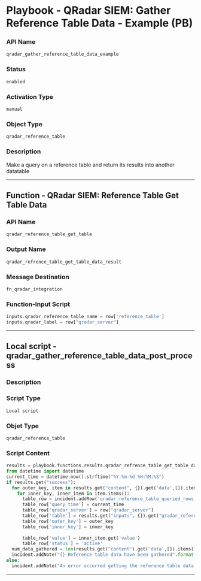 <!--
    DO NOT MANUALLY EDIT THIS FILE
    THIS FILE IS AUTOMATICALLY GENERATED WITH resilient-sdk codegen
    Generated with resilient-sdk v49.1.51
-->

# Playbook - QRadar SIEM: Gather Reference Table Data - Example (PB)

### API Name
`qradar_gather_reference_table_data_example`

### Status
`enabled`

### Activation Type
`manual`

### Object Type
`qradar_reference_table`

### Description
Make a query on a reference table and return its results into another datatable


---
## Function - QRadar SIEM: Reference Table Get Table Data

### API Name
`qradar_reference_table_get_table`

### Output Name
`qradar_refrence_table_get_table_data_result`

### Message Destination
`fn_qradar_integration`

### Function-Input Script
```python
inputs.qradar_reference_table_name = row['reference_table']
inputs.qradar_label = row["qradar_server"]
```

---

## Local script - qradar_gather_reference_table_data_post_process

### Description


### Script Type
`Local script`

### Objet Type
`qradar_reference_table`

### Script Content
```python
results = playbook.functions.results.qradar_refrence_table_get_table_data_result
from datetime import datetime
current_time = datetime.now().strftime("%Y-%m-%d %H:%M:%S") 
if results.get("success"):
  for outer_key, item in results.get("content", {}).get('data',[]).items():
    for inner_key, inner_item in item.items():
      table_row = incident.addRow('qradar_reference_table_queried_rows')
      table_row['query_time'] = current_time
      table_row['qradar_server'] = row["qradar_server"]
      table_row['table'] = results.get("inputs", {}).get("qradar_reference_table_name")
      table_row['outer_key'] = outer_key
      table_row['inner_key'] = inner_key
      
      table_row['value'] = inner_item.get('value')
      table_row['status'] = 'active'
  num_data_gathered = len(results.get("content").get('data',[]).items()) * len(item.items())
  incident.addNote("{} Reference table data have been gathered".format(num_data_gathered))
else:
  incident.addNote("An error occurred getting the reference table data: {}".format(results.get("reason")))
```

---
